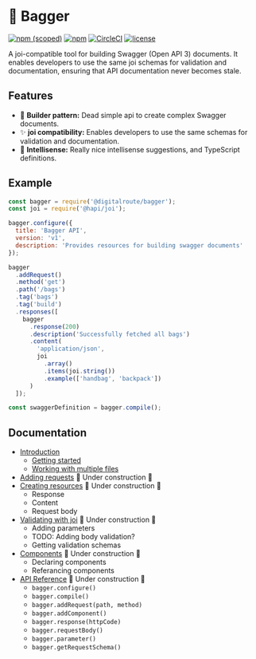 # 🎒 Bagger

[![npm (scoped)](https://img.shields.io/npm/v/@digitalroute/bagger?style=flat-square)](https://www.npmjs.com/package/@digitalroute/bagger)
[![npm](https://img.shields.io/npm/dm/@digitalroute/bagger?style=flat-square)](https://www.npmjs.com/package/@digitalroute/bagger)
[![CircleCI](https://img.shields.io/circleci/build/github/digitalroute/bagger/master?style=flat-square)](https://circleci.com/gh/digitalroute/workflows/bagger)
[![license](https://img.shields.io/github/license/digitalroute/bagger.svg?style=flat-square)](https://github.com/digitalroute/bagger/blob/master/LICENSE)

A joi-compatible tool for building Swagger (Open API 3) documents. It enables developers to use the same joi schemas for validation and documentation, ensuring that API documentation never becomes stale.

## Features

- 🔨 **Builder pattern:** Dead simple api to create complex Swagger documents.
- ✨ **joi compatibility:** Enables developers to use the same schemas for validation and documentation.
- 🔎 **Intellisense:** Really nice intellisense suggestions, and TypeScript definitions.

## Example

```js
const bagger = require('@digitalroute/bagger');
const joi = require('@hapi/joi');

bagger.configure({
  title: 'Bagger API',
  version: 'v1',
  description: 'Provides resources for building swagger documents'
});

bagger
  .addRequest()
  .method('get')
  .path('/bags')
  .tag('bags')
  .tag('build')
  .responses([
    bagger
      .response(200)
      .description('Successfully fetched all bags')
      .content(
        'application/json',
        joi
          .array()
          .items(joi.string())
          .example(['handbag', 'backpack'])
      )
  ]);

const swaggerDefinition = bagger.compile();
```

## Documentation

- [Introduction](/docs/01-introduction.md)
  - [Getting started](/docs/01-introduction.md#getting-started)
  - [Working with multiple files](/docs/01-introduction.md#working-with-multiple-files)
- [Adding requests](/docs/02-requests.md) 🚧 Under construction 🚧
- [Creating resources](/docs/03-resources.md) 🚧 Under construction 🚧
  - Response
  - Content
  - Request body
- [Validating with joi](/docs/04-validation.md) 🚧 Under construction 🚧
  - Adding parameters
  - TODO: Adding body validation?
  - Getting validation schemas
- [Components](/docs/05-components.md) 🚧 Under construction 🚧
  - Declaring components
  - Referancing components
- [API Reference](/docs/06-api_reference.md) 🚧 Under construction 🚧
  - `bagger.configure()`
  - `bagger.compile()`
  - `bagger.addRequest(path, method)`
  - `bagger.addComponent()`
  - `bagger.response(httpCode)`
  - `bagger.requestBody()`
  - `bagger.parameter()`
  - `bagger.getRequestSchema()`

